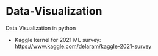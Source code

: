 # Data-Visualization
Data Visualization in python

* Kaggle kernel for 2021 ML survey: https://www.kaggle.com/delaram/kaggle-2021-survey

